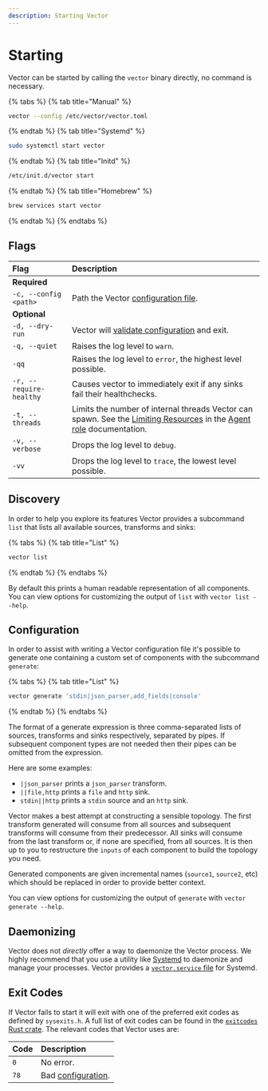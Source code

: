 ```yaml
---
description: Starting Vector
---
```


# Starting

Vector can be started by calling the `vector` binary directly, no command is necessary.

{% tabs %}
{% tab title="Manual" %}
```bash
vector --config /etc/vector/vector.toml
```
{% endtab %}
{% tab title="Systemd" %}
```bash
sudo systemctl start vector
```
{% endtab %}
{% tab title="Initd" %}
```bash
/etc/init.d/vector start
```
{% endtab %}
{% tab title="Homebrew" %}
```bash
brew services start vector
```
{% endtab %}
{% endtabs %}

## Flags

| Flag | Description |
| :--- | :--- |
| **Required** |  |  |
| `-c, --config <path>` | Path the Vector [configuration file][docs.configuration]. |
| **Optional** |  |  |
| `-d, --dry-run` | Vector will [validate configuration][docs.validating] and exit. | 
| `-q, --quiet` | Raises the log level to `warn`. |
| `-qq` | Raises the log level to `error`, the highest level possible. |
| `-r, --require-healthy` | Causes vector to immediately exit if any sinks fail their healthchecks. |
| `-t, --threads` | Limits the number of internal threads Vector can spawn. See the [Limiting Resources][docs.roles.agent#limiting-resources] in the [Agent role][docs.roles.agent] documentation. |
| `-v, --verbose` | Drops the log level to `debug`. |
| `-vv` | Drops the log level to `trace`, the lowest level possible. |

## Discovery

In order to help you explore its features Vector provides a subcommand `list`
that lists all available sources, transforms and sinks:

{% tabs %}
{% tab title="List" %}
```bash
vector list
```
{% endtab %}
{% endtabs %}

By default this prints a human readable representation of all components. You
can view options for customizing the output of `list` with `vector list --help`.

## Configuration

In order to assist with writing a Vector configuration file it's possible to
generate one containing a custom set of components with the subcommand
`generate`:

{% tabs %}
{% tab title="List" %}
```bash
vector generate 'stdin|json_parser,add_fields|console'
```
{% endtab %}
{% endtabs %}

The format of a generate expression is three comma-separated lists of sources,
transforms and sinks respectively, separated by pipes. If subsequent component
types are not needed then their pipes can be omitted from the expression.

Here are some examples:

- `|json_parser` prints a `json_parser` transform.
- `||file,http` prints a `file` and `http` sink.
- `stdin||http` prints a `stdin` source and an `http` sink.

Vector makes a best attempt at constructing a sensible topology. The first
transform generated will consume from all sources and subsequent transforms
will consume from their predecessor. All sinks will consume from the last
transform or, if none are specified, from all sources. It is then up to you to
restructure the `inputs` of each component to build the topology you need.

Generated components are given incremental names (`source1`, `source2`, etc)
which should be replaced in order to provide better context.

You can view options for customizing the output of `generate` with
`vector generate --help`.

## Daemonizing

Vector does not _directly_ offer a way to daemonize the Vector process. We
highly recommend that you use a utility like [Systemd][urls.systemd] to
daemonize and manage your processes. Vector provides a
[`vector.service` file][urls.vector_systemd_file] for Systemd.

## Exit Codes

If Vector fails to start it will exit with one of the preferred exit codes
as defined by `sysexits.h`. A full list of exit codes can be found in the
[`exitcodes` Rust crate][urls.exit_codes]. The relevant codes that Vector uses
are:

| Code | Description |
|:-----|:------------|
| `0`  | No error. |
| `78` | Bad [configuration][docs.configuration]. |


[docs.configuration]: ../../usage/configuration
[docs.roles.agent#limiting-resources]: ../../setup/deployment/roles/agent.md#limiting-resources
[docs.roles.agent]: ../../setup/deployment/roles/agent.md
[docs.validating]: ../../usage/administration/validating.md
[urls.exit_codes]: https://docs.rs/exitcode/1.1.2/exitcode/#constants
[urls.systemd]: https://www.freedesktop.org/wiki/Software/systemd/
[urls.vector_systemd_file]: https://github.com/timberio/vector/blob/master/distribution/systemd/vector.service
